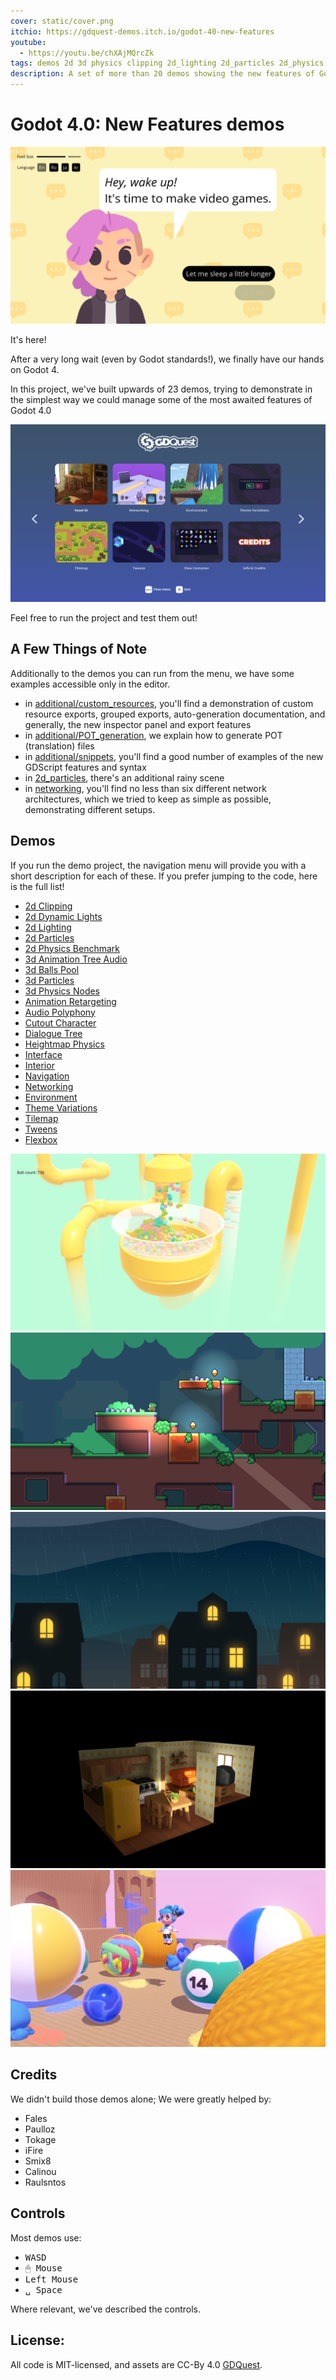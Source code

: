 ```yaml
---
cover: static/cover.png
itchio: https://gdquest-demos.itch.io/godot-40-new-features
youtube: 
  - https://youtu.be/chXAjMQrcZk
tags: demos 2d 3d physics clipping 2d_lighting 2d_particles 2d_physics audio 3d_particles 3d_physics animation audio_polyphony fonts heightmap ui voxelgi navigation networking sdfgi  tilemap tweens
description: A set of more than 20 demos showing the new features of Godot 4.0
---
```




# Godot 4.0: New Features demos

![A demo showing the new font handling: a person with a bubble that says, "hey, wake up! It's time to make video games"](static/dialogue.png)

It's here!

After a very long wait (even by Godot standards!), we finally have our hands on Godot 4.

In this project, we've built upwards of 23 demos, trying to demonstrate in the simplest way we could manage some of the most awaited features of Godot 4.0

![The demos navigation menu](static/navigation.png)

Feel free to run the project and test them out!


## A Few Things of Note

Additionally to the demos you can run from the menu, we have some examples accessible only in the editor.

- in [additional/custom_resources](additional/custom_resources), you'll find a demonstration of custom resource exports, grouped exports, auto-generation documentation, and generally, the new inspector panel and export features
- in [additional/POT_generation](additional/POT_generation), we explain how to generate POT (translation) files
- in [additional/snippets](additional/snippets), you'll find a good number of examples of the new GDScript features and syntax
- in [2d_particles](2d_particles), there's an additional rainy scene
- in [networking](networking), you'll find no less than six different network architectures, which we tried to keep as simple as possible, demonstrating different setups.

## Demos

If you run the demo project, the navigation menu will provide you with a short description for each of these. If you prefer jumping to the code, here is the full list!

- [2d Clipping](./2d_clipping)
- [2d Dynamic Lights](./2d_dynamic_lights)
- [2d Lighting](./2d_lighting_normal_map)
- [2d Particles](./2d_particles)
- [2d Physics Benchmark](./2d_physics_benchmark)
- [3d Animation Tree Audio](./3d_animation_tree_audio)
- [3d Balls Pool](./3d_balls_pool)
- [3d Particles](./3d_particles)
- [3d Physics Nodes](./3d_physics_nodes)
- [Animation Retargeting](./animation_retargeting)
- [Audio Polyphony](./audio_polyphony)
- [Cutout Character](./cutout_character)
- [Dialogue Tree](./dialogue_tree)
- [Heightmap Physics](./heightmap_physics)
- [Interface](./interface)
- [Interior](interior-./diorama)
- [Navigation](./navigation)
- [Networking](./networking)
- [Environment](./outdoor_environment)
- [Theme Variations](./theme_variations)
- [Tilemap](./tilemap)
- [Tweens](./tweens)
- [Flexbox](./ui_flexbox)


![A demo showing the new physics benchmark: A pool of balls](static/ball_pool.png)
![A demo showing the new dynamic 2D lights](static/lights.png)
![A demo showing the new 2D particles: a rainy night scene](static/rainy_night.png)
![A demo showing the new light handling with voxels](static/voxel.png)
![A demo showing the new physics: an area with balls that can bounce around](static/balls.png)

## Credits

We didn't build those demos alone; We were greatly helped by:

- Fales
- Paulloz
- Tokage
- iFire
- Smix8
- Calinou
- Raulsntos

## Controls

Most demos use:

- <kbd>W</kbd><kbd>A</kbd><kbd>S</kbd><kbd>D</kbd>
- <kbd>🖱 Mouse</kbd>
- <kbd>Left Mouse</kbd>
- <kbd>␣ Space</kbd>

Where relevant, we've described the controls.

## License:

All code is MIT-licensed, and assets are CC-By 4.0 [GDQuest](https://www.gdquest.com/).